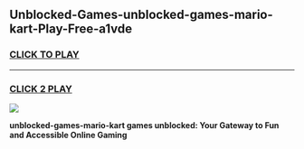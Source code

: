 
## Unblocked-Games-unblocked-games-mario-kart-Play-Free-a1vde
<h3>
<a href="https://premium76.site?title=unblocked-games-mario-kart&ref=18A1">CLICK TO PLAY</a></h3>
<hr>

<h3>
<a href="https://premium76.site?title=unblocked-games-mario-kart&ref=18A1">CLICK 2 PLAY</a>
  
</h3>

<a href="https://premium76.site?title=unblocked-games-mario-kart&ref=18A1"><img src="https://clearcache.store/games.png"></a>


**unblocked-games-mario-kart games unblocked: Your Gateway to Fun and Accessible Online Gaming**

